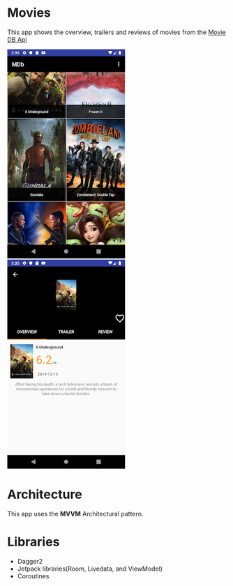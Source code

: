 # Movies
This app shows the overview, trailers and reviews of movies from the [Movie DB Api](http://themoviedb.org/)

![Home](home.png)
![Overview](overview.png)



# Architecture

This app uses the **MVVM** Architectural pattern.

# Libraries 

- Dagger2
- Jetpack libraries(Room, Livedata, and ViewModel)
- Coroutines

